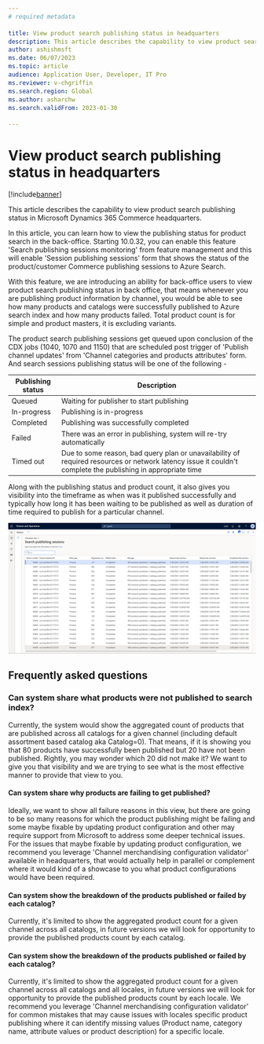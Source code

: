 ```yaml
---
# required metadata

title: View product search publishing status in headquarters
description: This article describes the capability to view product search publishing status in Microsoft Dynamics 365 Commerce headquarters.
author: ashishmsft
ms.date: 06/07/2023
ms.topic: article
audience: Application User, Developer, IT Pro
ms.reviewer: v-chgriffin
ms.search.region: Global
ms.author: asharchw
ms.search.validFrom: 2023-01-30

---
```


# View product search publishing status in headquarters

[!include[banner](../includes/banner.md)]

This article describes the capability to view product search publishing status in Microsoft Dynamics 365 Commerce headquarters.

In this article, you can learn how to view the publishing status for product search in the back-office. Starting 10.0.32, you can enable this feature 'Search publishing sessions monitoring' from feature management and this will enable 'Session publishing sessions' form that shows the status of the product/customer Commerce publishing sessions to Azure Search.

With this feature, we are introducing an ability for back-office users to view product search publishing status in back office, that means whenever you are publishing product information by channel, you would be able to see how many products and catalogs were successfully published to Azure search index and how many products failed. Total product count is for simple and product masters, it is excluding variants. 

The product search publishing sessions get queued upon conclusion of the CDX jobs (1040, 1070 and 1150) that are scheduled post trigger of 'Publish channel updates' from 'Channel categories and products attributes' form. And search sessions publishing status will be one of the following - 

|Publishing status |Description |
--- | --- |
|Queued|Waiting for publisher to start publishing|
|In-progress|Publishing is in-progress|
|Completed|Publishing was successfully completed|
|Failed|There was an error in publishing, system will re-try automatically|
|Timed out|Due to some reason, bad query plan or unavailability of required resources or network latency issue it couldn't complete the publishing in appropriate time|

Along with the publishing status and product count, it also gives you visibility into the timeframe as when was it published successfully and typically how long it has been waiting to be published as well as duration of time required to publish for a particular channel. 

![Search publishing status in headquarters](./media/Search_Publishing_Status_HQ.png)

## Frequently asked questions

### Can system share what products were not published to search index? 

Currently, the system would show the aggregated count of products that are published across all catalogs for a given channel (including default assortment based catalog aka Catalog=0). That means, if it is showing you that 80 products have successfully been published but 20 have not been published. Rightly, you may wonder which 20 did not make it? We want to give you that visibility and we are trying to see what is the most effective manner to provide that view to you. 

#### Can system share why products are failing to get published?

Ideally, we want to show all failure reasons in this view, but there are going to be so many reasons for which the product publishing might be failing and some maybe fixable by updating product configuration and other may require support from Microsoft to address some deeper technical issues. For the issues that maybe fixable by updating product configuration, we recommend you leverage 'Channel merchandising configuration validator' available in headquarters, that would actually help in parallel or complement where it would kind of a showcase to you what product configurations would have been required.

#### Can system show the breakdown of the products published or failed by each catalog? 

Currently, it's limited to show the aggregated product count for a given channel across all catalogs, in future versions we will look for opportunity to provide the published products count by each catalog. 

#### Can system show the breakdown of the products published or failed by each catalog? 

Currently, it's limited to show the aggregated product count for a given channel across all catalogs and all locales, in future versions we will look for opportunity to provide the published products count by each locale. We recommend you leverage 'Channel merchandising configuration validator' for common mistakes that may cause issues with locales specific product publishing where it can identify missing values (Product name, category name, attribute values or product description) for a specific locale. 


